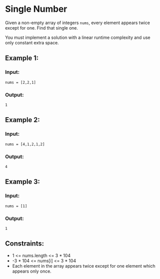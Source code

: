 # Single Number
Given a non-empty array of integers ```nums```, every element appears twice except for one. Find that single one.

You must implement a solution with a linear runtime complexity and use only constant extra space.

## Example 1:

### Input: 
```nums = [2,2,1]```
### Output: 
```1```

## Example 2:
### Input: 
```nums = [4,1,2,1,2]```
### Output: 
```4```

## Example 3:
### Input: 
```nums = [1]```
### Output: 
```1```
 

## Constraints:

- 1 <= nums.length <= 3 * 104
- -3 * 104 <= nums[i] <= 3 * 104
- Each element in the array appears twice except for one element which appears only once.
